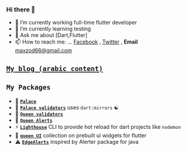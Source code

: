 ### Hi there 👋

- 🔭 I’m currently working full-time flutter developer 
- 🌱 I’m currently learning testing
- 💬 Ask me about [Dart,Flutter]
- 📫 How to reach me: ... [Facebook](https://facebook.com/maxzod66) , [Twitter](https://twitter.com/Maxzod66) , **Email** maxzod66@gmail.com

## [**`My blog (arabic content)`**](https://maxzodblog.blogspot.com/)

## **`My Packages`**

- 🏰 [**`Palace`**](https://github.com/maxzod/palace)
- 🏰 [**`Palace validators`**](https://github.com/maxzod/palace_validators) uses `dart:mirrors` ☯
- 👑 [**`Queen validators`**](https://github.com/maxzod/queen_validators)
- 🔔 [**`Queen Alerts`**](https://github.com/maxzod/queen_alerts)
- ⚡ [**`Lighthouse`**](https://github.com/maxzod/lighthouse) CLI to provide hot reload for dart projects like `nodemon`
- 🦜 [**`queen UI`**](https://github.com/maxzod/queen_ui) collection on prebuilt ui widgets for flutter
- ⚠  [**`EdgeAlerts`**](https://github.com/maxzod/EdgeAlerts) inspired by Alerter package for java
